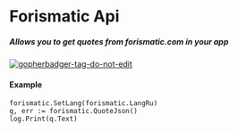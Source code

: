 # Forismatic Api
##### Allows you to get quotes from forismatic.com in your app

<a href='https://github.com/jpoles1/gopherbadger' target='_blank'>![gopherbadger-tag-do-not-edit](https://img.shields.io/badge/Go%20Coverage-81%25-brightgreen.svg?longCache=true&style=flat)</a>

#### Example
```golang
forismatic.SetLang(forismatic.LangRu)
q, err := forismatic.QuoteJson()
log.Print(q.Text)
```